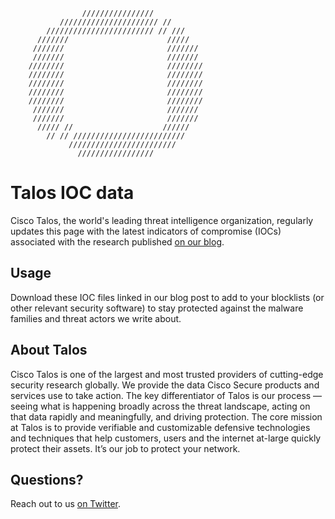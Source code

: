                     ////////////////
               ////////////////////// //
            //////////////////////// // ///
          ///////                      /////
         ///////                       ///////
         ///////                       ///////
        ////////                       ////////
        ////////                       ////////
        ////////                       ////////
        ////////                       ////////
        ////////                       ////////
         ///////                       ///////
         ///////                       ///////
          ///// //                    //////
            // // /////////////////////////
                 ////////////////////////
                   ///////////////// 
# Talos IOC data

Cisco Talos, the world's leading threat intelligence organization, regularly updates this page with the latest indicators of compromise (IOCs) associated with the research published [on our blog](https://blog.talosintelligence.com/).

## Usage

Download these IOC files linked in our blog post to add to your blocklists (or other relevant security software) to stay protected against the malware families and threat actors we write about.

## About Talos

Cisco Talos is one of the largest and most trusted providers of cutting-edge security research globally. We provide the data Cisco Secure products and services use to take action. The key differentiator of Talos is our process — seeing what is happening broadly across the threat landscape, acting on that data rapidly and meaningfully, and driving protection. The core mission at Talos is to provide verifiable and customizable defensive technologies and techniques that help customers, users and the internet at-large quickly protect their assets. It’s our job to protect your network. 

## Questions?

Reach out to us [on Twitter](https://twitter.com/TalosSecurity).
